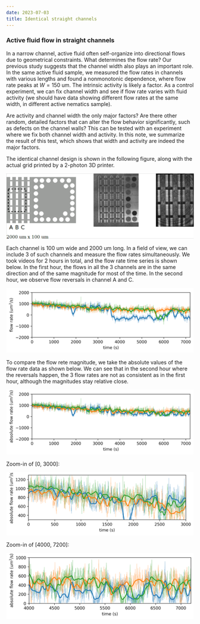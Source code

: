 ```yaml
---
date: 2023-07-03
title: Identical straight channels
---
```


### Active fluid flow in straight channels

In a narrow channel, active fluid often self-organize into directional flows due to geometrical constraints. What determines the flow rate? Our previous study suggests that the channel width also plays an important role. In the same active fluid sample, we measured the flow rates in channels with various lengths and found a nonmonotonic dependence, where flow rate peaks at $W=150$ um. The intrinsic activity is likely a factor. As a control experiment, we can fix channel width and see if flow rate varies with fluid activity (we should have data showing different flow rates at the same width, in different active nematics sample).

Are activity and channel width the only major factors? Are there other random, detailed factors that can alter the flow behavior significantly, such as defects on the channel walls? This can be tested with an experiment where we fix both channel width and activity. In this note, we summarize the result of this test, which shows that width and activity are indeed the major factors.

The identical channel design is shown in the following figure, along with the actual grid printed by a 2-photon 3D printer.

![picture 0](/assets/images/2023/07/channel-design.png)  

Each channel is 100 um wide and 2000 um long. In a field of view, we can include 3 of such channels and measure the flow rates simultaneously. We took videos for 2 hours in total, and the flow rate time series is shown below. In the first hour, the flows in all the 3 channels are in the same direction and of the same magnitude for most of the time. In the second hour, we observe flow reversals in channel A and C. 

![picture 1](/assets/images/2023/07/flow-rate.png)  

To compare the flow rete magnitude, we take the absolute values of the flow rate data as shown below. We can see that in the second hour where the reversals happen, the 3 flow rates are not as consistent as in the first hour, although the magnitudes stay relative close. 

![picture 2](/assets/images/2023/07/flow-rate-abs.png)  

Zoom-in of [0, 3000]:

![picture 3](/assets/images/2023/07/0-3000-zoom.png)  

Zoom-in of [4000, 7200]:

![picture 4](/assets/images/2023/07/4000-7200-zoom.png) 
